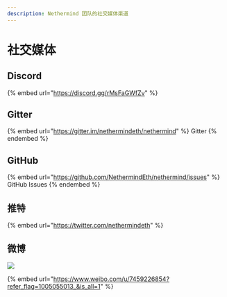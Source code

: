 ```yaml
---
description: Nethermind 团队的社交媒体渠道
---
```


# 社交媒体

## Discord

{% embed url="https://discord.gg/rMsFaGWfZv" %}

## Gitter

{% embed url="https://gitter.im/nethermindeth/nethermind" %}
Gitter
{% endembed %}

## GitHub

{% embed url="https://github.com/NethermindEth/nethermind/issues" %}
GitHub Issues
{% endembed %}

## 推特

{% embed url="https://twitter.com/nethermindeth" %}

## 微博

![](../.gitbook/assets/1845600783.jpg)

{% embed url="https://www.weibo.com/u/7459226854?refer_flag=1005055013_&is_all=1" %}
